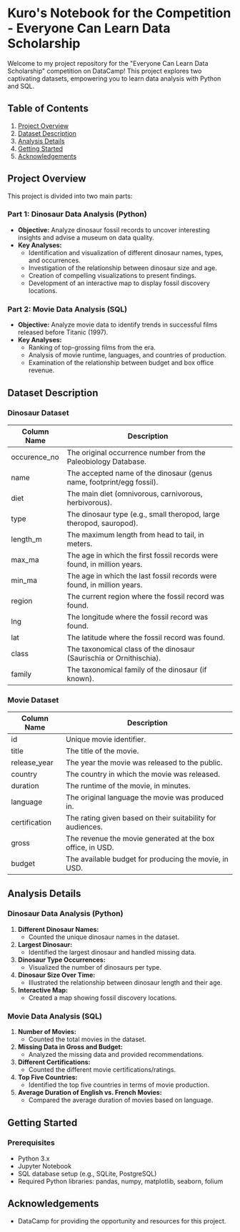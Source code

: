 # Kuro's Notebook for the Competition - Everyone Can Learn Data Scholarship

Welcome to my project repository for the "Everyone Can Learn Data Scholarship" competition on DataCamp! This project explores two captivating datasets, empowering you to learn data analysis with Python and SQL.

## Table of Contents
1. [Project Overview](#project-overview)
2. [Dataset Description](#dataset-description)
3. [Analysis Details](#analysis-details)
4. [Getting Started](#getting-started)
5. [Acknowledgements](#acknowledgements)

## Project Overview

This project is divided into two main parts:

### Part 1: Dinosaur Data Analysis (Python)
- **Objective:** Analyze dinosaur fossil records to uncover interesting insights and advise a museum on data quality.
- **Key Analyses:**
  - Identification and visualization of different dinosaur names, types, and occurrences.
  - Investigation of the relationship between dinosaur size and age.
  - Creation of compelling visualizations to present findings.
  - Development of an interactive map to display fossil discovery locations.

### Part 2: Movie Data Analysis (SQL)
- **Objective:** Analyze movie data to identify trends in successful films released before Titanic (1997).
- **Key Analyses:**
  - Ranking of top-grossing films from the era.
  - Analysis of movie runtime, languages, and countries of production.
  - Examination of the relationship between budget and box office revenue.

## Dataset Description

### Dinosaur Dataset
| Column Name   | Description                                                              |
|---------------|--------------------------------------------------------------------------|
| occurence_no  | The original occurrence number from the Paleobiology Database.           |
| name          | The accepted name of the dinosaur (genus name, footprint/egg fossil).    |
| diet          | The main diet (omnivorous, carnivorous, herbivorous).                    |
| type          | The dinosaur type (e.g., small theropod, large theropod, sauropod).      |
| length_m      | The maximum length from head to tail, in meters.                         |
| max_ma        | The age in which the first fossil records were found, in million years.  |
| min_ma        | The age in which the last fossil records were found, in million years.   |
| region        | The current region where the fossil record was found.                    |
| lng           | The longitude where the fossil record was found.                         |
| lat           | The latitude where the fossil record was found.                          |
| class         | The taxonomical class of the dinosaur (Saurischia or Ornithischia).      |
| family        | The taxonomical family of the dinosaur (if known).                       |

### Movie Dataset
| Column Name   | Description                                                              |
|---------------|--------------------------------------------------------------------------|
| id            | Unique movie identifier.                                                 |
| title         | The title of the movie.                                                  |
| release_year  | The year the movie was released to the public.                           |
| country       | The country in which the movie was released.                             |
| duration      | The runtime of the movie, in minutes.                                    |
| language      | The original language the movie was produced in.                         |
| certification | The rating given based on their suitability for audiences.               |
| gross         | The revenue the movie generated at the box office, in USD.               |
| budget        | The available budget for producing the movie, in USD.                    |

## Analysis Details

### Dinosaur Data Analysis (Python)
1. **Different Dinosaur Names:** 
   - Counted the unique dinosaur names in the dataset.
2. **Largest Dinosaur:** 
   - Identified the largest dinosaur and handled missing data.
3. **Dinosaur Type Occurrences:**
   - Visualized the number of dinosaurs per type.
4. **Dinosaur Size Over Time:**
   - Illustrated the relationship between dinosaur length and their age.
5. **Interactive Map:**
   - Created a map showing fossil discovery locations.

### Movie Data Analysis (SQL)
1. **Number of Movies:**
   - Counted the total movies in the dataset.
2. **Missing Data in Gross and Budget:**
   - Analyzed the missing data and provided recommendations.
3. **Different Certifications:**
   - Counted the different movie certifications/ratings.
4. **Top Five Countries:**
   - Identified the top five countries in terms of movie production.
5. **Average Duration of English vs. French Movies:**
   - Compared the average duration of movies based on language.

## Getting Started

### Prerequisites

- Python 3.x
- Jupyter Notebook
- SQL database setup (e.g., SQLite, PostgreSQL)
- Required Python libraries: pandas, numpy, matplotlib, seaborn, folium

## Acknowledgements
- DataCamp for providing the opportunity and resources for this project.